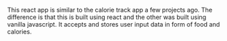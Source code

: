 This react app is similar to the calorie track app a few projects ago.
The difference is that this is built using react and the other was built using vanilla javascript.
It accepts and stores user input data in form of food and calories.